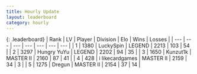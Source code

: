 ```yaml
---
title: Hourly Update
layout: leaderboard
category: hourly
---
```


{: .leaderboard}
| Rank | LV | Player | Division | Elo | Wins | Losses |
| --- | --- | --- | --- | --- | --- | --- |
| <span data-change="0">1</span> | 1380 | <span title="ID: 498412">LuckySpin</span> | LEGEND | <span data-change="0">2213</span> | <span data-change="0">103</span> | <span data-change="0">54</span> |
| <span data-change="0">2</span> | 3297 | <span title="ID: 164871">Hungry YuYu</span> | LEGEND | <span data-change="0">2202</span> | <span data-change="0">94</span> | <span data-change="0">35</span> |
| <span data-change="0">3</span> | 1650 | <span title="ID: 392407">Kunzut1k</span> | MASTER II | <span data-change="0">2160</span> | <span data-change="0">87</span> | <span data-change="0">41</span> |
| <span data-change="0">4</span> | 428 | <span title="ID: 700593">i likecardgames</span> | MASTER II | <span data-change="0">2159</span> | <span data-change="0">34</span> | <span data-change="0">3</span> |
| <span data-change="0">5</span> | 1275 | <span title="ID: 337810">Dregun</span> | MASTER II | <span data-change="-5">2154</span> | <span data-change="3">37</span> | <span data-change="2">14</span> |
